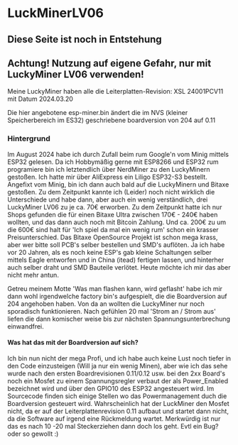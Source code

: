 # LuckMinerLV06

## Diese Seite ist noch in Entstehung

## Achtung! Nutzung auf eigene Gefahr, nur mit LuckyMiner LV06 verwenden!

Meine LuckyMiner haben alle die Leiterplatten-Revision: XSL 24001PCV11 mit Datum 2024.03.20

Die hier angebotene esp-miner.bin ändert die im NVS (kleiner Speicherbereich im ES32) geschriebene boardversion von 204 auf 0.11

### Hintergrund

Im August 2024 habe ich durch Zufall beim rum Google'n vom Minig mittels ESP32 gelesen. Da ich Hobbymäßig gerne mit ESP8266 und ESP32 rum programiere bin ich letztendlich über NerdMiner zu den LuckyMinern gestoßen.
Ich hatte mir über AliExpress ein Liligo ESP32-S3 bestellt. Angefixt vom Minig, bin ich dann auch bald auf die LuckyMinern und Bitaxe gestoßen. Zu dem Zeitpunkt kannte ich (Leider) noch nicht wirklich die Unterschiede und habe dann, aber auch ein wenig verständlich, drei LuckyMiner LV06 zu je ca. 70€ erworben.
Zu dem Zeitpunkt hatte ich nur Shops gefunden die für einen Bitaxe Ultra zwischen 170€ - 240€ haben wollten, und das dann auch noch mit Bitcoin Zahlung. Und ca. 200€ zu um die 600€ sind halt für 'Ich spiel da mal ein wenig rum' schon ein krasser Preisunterschied.
Das Bitaxe OpenSource Projekt ist schon mega krass, aber wer bitte soll PCB's selber bestellen und SMD's auflöten. Ja ich habe vor 20 Jahren, als es noch keine ESP's gab kleine Schaltungen selber mittels Eagle entworfen und in China (itead) fertigen lassen, und hinterher auch selber draht und SMD Bauteile verlötet. Heute möchte ich mir das aber nicht mehr antun.

Getreu meinem Motte 'Was man flashen kann, wird geflasht' habe ich mir dann wohl irgendwelche factory bin's aufgespielt, die die Boardversion auf 204 angehoben haben. Von da an wollten die LuckyMiner nur noch sporadisch funktionieren. Nach gefühlen 20 mal 'Strom an / Strom aus' liefen die dann komischer weise bis zur nächsten Spannungsunterbrechung einwandfrei.

#### Was hat das mit der Boardversion auf sich?
Ich bin nun nicht der mega Profi, und ich habe auch keine Lust noch tiefer in den Code einzusteigen (Will ja nur ein wenig Minen), aber wie ich das sehe wurde nach den ersten Boardrevisionen 0.11/0.12 usw. bei den 2xx Board's noch ein Mosfet zu einem Spannungsregler verbaut der als Power_Enabled bezeichnet wird und über den GPIO10 des ESP32 angesteuert wird. Im Sourcecode finden sich einige Stellen wo das Powermanagement duch die Boardversion gesteuert wird. Wahrscheinlich hat der LuckMiner den Mosfet nicht, da er auf der Leiterplattenrevision 0.11 aufbaut und startet dann nicht, da die Software auf irgend eine Rückmeldung wartet. Merkwürdig ist nur das es nach 10 -20 mal Steckerziehen dann doch los geht. Evtl ein Bug? oder so gewollt :)


